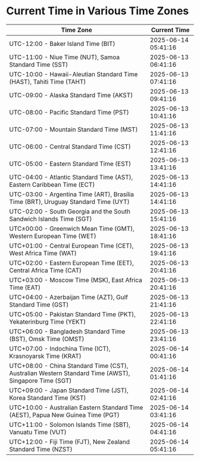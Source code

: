 # Current Time in Various Time Zones

| Time Zone | Current Time |
|-----------|--------------|
| UTC-12:00 - Baker Island Time (BIT) | 2025-06-14 05:41:16 |
| UTC-11:00 - Niue Time (NUT), Samoa Standard Time (SST) | 2025-06-13 06:41:16 |
| UTC-10:00 - Hawaii-Aleutian Standard Time (HAST), Tahiti Time (TAHT) | 2025-06-13 07:41:16 |
| UTC-09:00 - Alaska Standard Time (AKST) | 2025-06-13 09:41:16 |
| UTC-08:00 - Pacific Standard Time (PST) | 2025-06-13 10:41:16 |
| UTC-07:00 - Mountain Standard Time (MST) | 2025-06-13 11:41:16 |
| UTC-06:00 - Central Standard Time (CST) | 2025-06-13 12:41:16 |
| UTC-05:00 - Eastern Standard Time (EST) | 2025-06-13 13:41:16 |
| UTC-04:00 - Atlantic Standard Time (AST), Eastern Caribbean Time (ECT) | 2025-06-13 14:41:16 |
| UTC-03:00 - Argentina Time (ART), Brasília Time (BRT), Uruguay Standard Time (UYT) | 2025-06-13 14:41:16 |
| UTC-02:00 - South Georgia and the South Sandwich Islands Time (SGT) | 2025-06-13 15:41:16 |
| UTC±00:00 - Greenwich Mean Time (GMT), Western European Time (WET) | 2025-06-13 18:41:16 |
| UTC+01:00 - Central European Time (CET), West Africa Time (WAT) | 2025-06-13 19:41:16 |
| UTC+02:00 - Eastern European Time (EET), Central Africa Time (CAT) | 2025-06-13 20:41:16 |
| UTC+03:00 - Moscow Time (MSK), East Africa Time (EAT) | 2025-06-13 20:41:16 |
| UTC+04:00 - Azerbaijan Time (AZT), Gulf Standard Time (GST) | 2025-06-13 21:41:16 |
| UTC+05:00 - Pakistan Standard Time (PKT), Yekaterinburg Time (YEKT) | 2025-06-13 22:41:16 |
| UTC+06:00 - Bangladesh Standard Time (BST), Omsk Time (OMST) | 2025-06-13 23:41:16 |
| UTC+07:00 - Indochina Time (ICT), Krasnoyarsk Time (KRAT) | 2025-06-14 00:41:16 |
| UTC+08:00 - China Standard Time (CST), Australian Western Standard Time (AWST), Singapore Time (SGT) | 2025-06-14 01:41:16 |
| UTC+09:00 - Japan Standard Time (JST), Korea Standard Time (KST) | 2025-06-14 02:41:16 |
| UTC+10:00 - Australian Eastern Standard Time (AEST), Papua New Guinea Time (PGT) | 2025-06-14 03:41:16 |
| UTC+11:00 - Solomon Islands Time (SBT), Vanuatu Time (VUT) | 2025-06-14 04:41:16 |
| UTC+12:00 - Fiji Time (FJT), New Zealand Standard Time (NZST) | 2025-06-14 05:41:16 |
